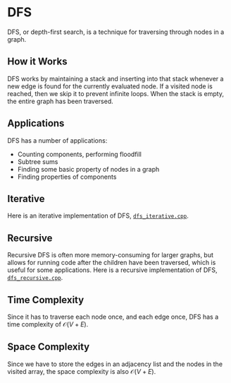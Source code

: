 # DFS

DFS, or depth-first search, is a technique for traversing through nodes in a graph.

## How it Works

DFS works by maintaining a stack and inserting into that stack whenever a new edge is found for the currently evaluated node. If a visited node is reached, then we skip it to prevent infinite loops. When the stack is empty, the entire graph has been traversed.

## Applications

DFS has a number of applications:

- Counting components, performing floodfill
- Subtree sums
- Finding some basic property of nodes in a graph
- Finding properties of components

## Iterative

Here is an iterative implementation of DFS, [`dfs_iterative.cpp`](./dfs_iterative.cpp).

## Recursive

Recursive DFS is often more memory-consuming for larger graphs, but allows for running code after the children have been traversed, which is useful for some applications. Here is a recursive implementation of DFS, [`dfs_recursive.cpp`](./dfs_recursive.cpp).

## Time Complexity

Since it has to traverse each node once, and each edge once, DFS has a time complexity of $\mathcal{O}(V+E)$.

## Space Complexity

Since we have to store the edges in an adjacency list and the nodes in the visited array, the space complexity is also $\mathcal{O}(V+E)$.
